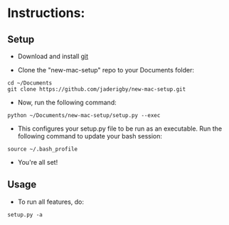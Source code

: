 # Instructions: #

## Setup ##

- Download and install [git](https://git-scm.com/downloads)

- Clone the "new-mac-setup" repo to your Documents folder:
```
cd ~/Documents
git clone https://github.com/jaderigby/new-mac-setup.git
```

- Now, run the following command:
```
python ~/Documents/new-mac-setup/setup.py --exec
```

- This configures your setup.py file to be run as an executable. Run the following command to update your bash session:
```
source ~/.bash_profile
```

- You're all set!

## Usage ##

- To run all features, do:
```
setup.py -a
```
